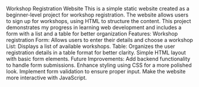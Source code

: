Workshop Registration Website
This is a simple static website created as a beginner-level project for workshop registration.
The website allows users to sign up for workshops, using HTML to structure the content.
This project demonstrates my progress in learning web development and includes a form with a list and a table for better organization
Features:
Workshop registration Form: Allows users to enter their details and choose a workshop
List: Displays a list of available workshops.
Table: Organizes the user registration details in a table format for better clarity.
Simple HTML layout with basic form elements.
Future Improvements:
Add backend functionality to handle form submissions.
Enhance styling using CSS for a more polished look.
Implement form validation to ensure proper input.
Make the website more interactive with JavaScript.



